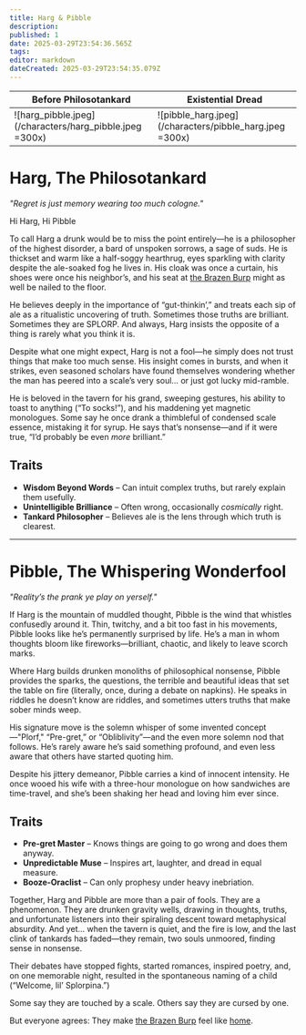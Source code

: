 ```yaml
---
title: Harg & Pibble
description: 
published: 1
date: 2025-03-29T23:54:36.565Z
tags: 
editor: markdown
dateCreated: 2025-03-29T23:54:35.079Z
---
```



| Before Philosotankard | Existential Dread |
| -- | -- |
|![harg_pibble.jpeg](/characters/harg_pibble.jpeg =300x)|![pibble_harg.jpeg](/characters/pibble_harg.jpeg =300x)|



# Harg, The Philosotankard
*"Regret is just memory wearing too much cologne."*

Hi Harg, Hi Pibble

To call Harg a drunk would be to miss the point entirely—he is a philosopher of the highest disorder, a bard of unspoken sorrows, a sage of suds. He is thickset and warm like a half-soggy hearthrug, eyes sparkling with clarity despite the ale-soaked fog he lives in. His cloak was once a curtain, his shoes were once his neighbor’s, and his seat at [the Brazen Burp](/location/settlement/city/or/the-brazen-burp) might as well be nailed to the floor.

He believes deeply in the importance of “gut-thinkin’,” and treats each sip of ale as a ritualistic uncovering of truth. Sometimes those truths are brilliant. Sometimes they are SPLORP. And always, Harg insists the opposite of a thing is rarely what you think it is.

Despite what one might expect, Harg is not a fool—he simply does not trust things that make too much sense. His insight comes in bursts, and when it strikes, even seasoned scholars have found themselves wondering whether the man has peered into a scale’s very soul… or just got lucky mid-ramble.

He is beloved in the tavern for his grand, sweeping gestures, his ability to toast to anything (“To socks!”), and his maddening yet magnetic monologues. Some say he once drank a thimbleful of condensed scale essence, mistaking it for syrup. He says that’s nonsense—and if it were true, “I’d probably be even *more* brilliant.”

## Traits
- **Wisdom Beyond Words** – Can intuit complex truths, but rarely explain them usefully.
- **Unintelligible Brilliance** – Often wrong, occasionally *cosmically* right.
- **Tankard Philosopher** – Believes ale is the lens through which truth is clearest.

---

# Pibble, The Whispering Wonderfool
*"Reality’s the prank ye play on yerself."*

If Harg is the mountain of muddled thought, Pibble is the wind that whistles confusedly around it. Thin, twitchy, and a bit too fast in his movements, Pibble looks like he’s permanently surprised by life. He’s a man in whom thoughts bloom like fireworks—brilliant, chaotic, and likely to leave scorch marks.

Where Harg builds drunken monoliths of philosophical nonsense, Pibble provides the sparks, the questions, the terrible and beautiful ideas that set the table on fire (literally, once, during a debate on napkins). He speaks in riddles he doesn’t know are riddles, and sometimes utters truths that make sober minds weep.

His signature move is the solemn whisper of some invented concept—"Plorf," “Pre-gret,” or “Obliblivity”—and the even more solemn nod that follows. He’s rarely aware he’s said something profound, and even less aware that others have started quoting him.

Despite his jittery demeanor, Pibble carries a kind of innocent intensity. He once wooed his wife with a three-hour monologue on how sandwiches are time-travel, and she’s been shaking her head and loving him ever since.

## Traits
- **Pre-gret Master** – Knows things are going to go wrong and does them anyway.
- **Unpredictable Muse** – Inspires art, laughter, and dread in equal measure.
- **Booze-Oraclist** – Can only prophesy under heavy inebriation.

Together, Harg and Pibble are more than a pair of fools. They are a phenomenon. They are drunken gravity wells, drawing in thoughts, truths, and unfortunate listeners into their spiraling descent toward metaphysical absurdity. And yet… when the tavern is quiet, and the fire is low, and the last clink of tankards has faded—they remain, two souls unmoored, finding sense in nonsense.

Their debates have stopped fights, started romances, inspired poetry, and, on one memorable night, resulted in the spontaneous naming of a child (“Welcome, lil’ Splorpina.”)

Some say they are touched by a scale.
Others say they are cursed by one.

But everyone agrees:
They make [the Brazen Burp](/location/settlement/city/or/the-brazen-burp) feel like [home](/home).
